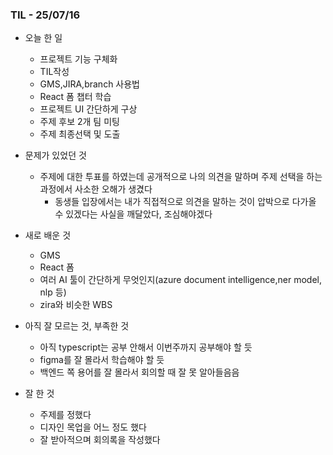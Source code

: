 ### TIL - 25/07/16

* 오늘 한 일
  * 프로젝트 기능 구체화
  * TIL작성
  * GMS,JIRA,branch 사용법
  * React 폼 챕터 학습
  * 프로젝트 UI 간단하게 구상
  * 주제 후보 2개 팀 미팅
  * 주제 최종선택 및 도출

* 문제가 있었던 것
  * 주제에 대한 투표를 하였는데 공개적으로 나의 의견을 말하며 주제 선택을 하는 과정에서 사소한 오해가 생겼다
    - 동생들 입장에서는 내가 직접적으로 의견을 말하는 것이 압박으로 다가올 수 있겠다는 사실을 깨달았다, 조심해야겠다

* 새로 배운 것
  * GMS
  * React 폼
  * 여러 AI 툴이 간단하게 무엇인지(azure document intelligence,ner model, nlp 등)
  * zira와 비슷한 WBS

* 아직 잘 모르는 것, 부족한 것
  * 아직 typescript는 공부 안해서 이번주까지 공부해야 할 듯
  * figma를 잘 몰라서 학습해야 할 듯
  * 백엔드 쪽 용어를 잘 몰라서 회의할 때 잘 못 알아들음음

* 잘 한 것
  * 주제를 정했다
  * 디자인 목업을 어느 정도 했다
  * 잘 받아적으며 회의록을 작성했다